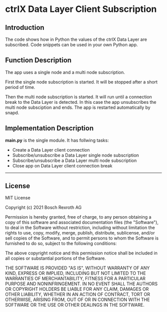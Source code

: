 # ctrlX Data Layer Client Subscription

## Introduction


The code shows how in Python the values of the ctrlX Data Layer are subscribed. Code snippets can be used in your own Python app.

## Function Description

The app uses a single node and a multi node subscription. 

First the single node subscription is started. It will be stopped after a short period of time. 

Then the multi node subscription is started. It will run until a connection break to the Data Layer is detected. In this case the app unsubscribes the multi node subsciption and ends. The app is restarted automatically by snapd.


## Implementation Description

__main.py__ is the single module. It has follwing tasks:
* Create a Data Layer client connection
* Subscribe/unsubscribe a Data Layer single node subscription
* Subscribe/unsubscribe a Data Layer multi node subscription
* Close app on Data Layer client connection break

___

## License

MIT License

Copyright (c) 2021 Bosch Rexroth AG

Permission is hereby granted, free of charge, to any person obtaining a copy
of this software and associated documentation files (the "Software"), to deal
in the Software without restriction, including without limitation the rights
to use, copy, modify, merge, publish, distribute, sublicense, and/or sell
copies of the Software, and to permit persons to whom the Software is
furnished to do so, subject to the following conditions:

The above copyright notice and this permission notice shall be included in all
copies or substantial portions of the Software.

THE SOFTWARE IS PROVIDED "AS IS", WITHOUT WARRANTY OF ANY KIND, EXPRESS OR
IMPLIED, INCLUDING BUT NOT LIMITED TO THE WARRANTIES OF MERCHANTABILITY,
FITNESS FOR A PARTICULAR PURPOSE AND NONINFRINGEMENT. IN NO EVENT SHALL THE
AUTHORS OR COPYRIGHT HOLDERS BE LIABLE FOR ANY CLAIM, DAMAGES OR OTHER
LIABILITY, WHETHER IN AN ACTION OF CONTRACT, TORT OR OTHERWISE, ARISING FROM,
OUT OF OR IN CONNECTION WITH THE SOFTWARE OR THE USE OR OTHER DEALINGS IN THE
SOFTWARE.
